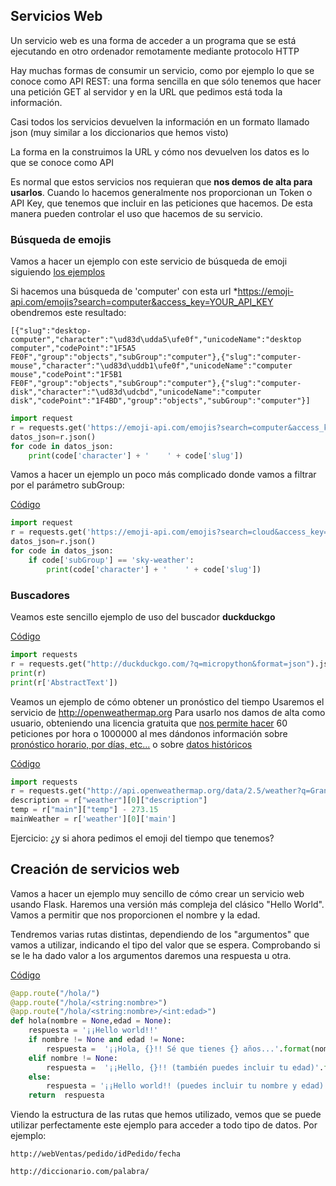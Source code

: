## Servicios Web

Un servicio web es una forma de acceder a un programa que se está ejecutando en otro ordenador remotamente mediante protocolo HTTP

Hay muchas formas de consumir un servicio, como por ejemplo lo que se conoce como API REST: una forma sencilla en que sólo tenemos que hacer una petición GET al servidor y en la URL que pedimos está toda la información.

Casi todos los servicios devuelven la información en un formato llamado json (muy similar a los diccionarios que hemos visto)

La forma en la construimos la URL y cómo nos devuelven los datos es lo que se conoce como API

Es normal que estos servicios nos requieran que **nos demos de alta para usarlos**. Cuando lo hacemos generalmente nos proporcionan un Token o API Key, que tenemos que incluir en las peticiones que hacemos. De esta manera pueden controlar el uso que hacemos de su servicio.



### Búsqueda de emojis

Vamos a hacer un ejemplo con este servicio de búsqueda de emoji siguiendo [los ejemplos](https://emoji-api.com/#examples)

Si hacemos una búsqueda de 'computer' con esta url  *https://emoji-api.com/emojis?search=computer&access_key=YOUR_API_KEY  obendremos este resultado:


    [{"slug":"desktop-computer","character":"\ud83d\udda5\ufe0f","unicodeName":"desktop computer","codePoint":"1F5A5 FE0F","group":"objects","subGroup":"computer"},{"slug":"computer-mouse","character":"\ud83d\uddb1\ufe0f","unicodeName":"computer mouse","codePoint":"1F5B1 FE0F","group":"objects","subGroup":"computer"},{"slug":"computer-disk","character":"\ud83d\udcbd","unicodeName":"computer disk","codePoint":"1F4BD","group":"objects","subGroup":"computer"}]


```python
import request
r = requests.get('https://emoji-api.com/emojis?search=computer&access_key=YOUR_API_KEY')
datos_json=r.json()
for code in datos_json:
    print(code['character'] + '    ' + code['slug'])
```

Vamos a hacer un ejemplo un poco más complicado donde vamos a filtrar por el parámetro subGroup:

[Código](https://raw.githubusercontent.com/javacasm/CursoPython/master/codigo/12.5.1.BusquedaEmojis.py)

```python
import request
r = requests.get('https://emoji-api.com/emojis?search=cloud&access_key=YOUR_API_KEY')
datos_json=r.json()
for code in datos_json:
    if code['subGroup'] == 'sky-weather':
        print(code['character'] + '    ' + code['slug'])
```

### Buscadores

Veamos este sencillo ejemplo de uso del buscador **duckduckgo**

[Código](https://raw.githubusercontent.com/javacasm/CursoPython/master/codigo/12.5.3.BuscadorDuckDuck.py)

```python
import requests
r = requests.get("http://duckduckgo.com/?q=micropython&format=json").json()
print(r)
print(r['AbstractText'])
```

Veamos un ejemplo de cómo obtener un pronóstico del tiempo
Usaremos el servicio de http://openweathermap.org
Para usarlo nos damos de alta como usuario, obteniendo una licencia gratuita que [nos permite hacer](https://openweathermap.org/price) 60 peticiones por hora o 1000000 al mes dándonos información sobre [pronóstico horario, por días, etc...](https://openweathermap.org/api/one-call-api) o sobre [datos históricos](https://openweathermap.org/api/one-call-api#history)

[Código](https://raw.githubusercontent.com/javacasm/CursoPython/master/codigo/12.5.2.PronosticoTiempo.py)

```python
import requests
r = requests.get("http://api.openweathermap.org/data/2.5/weather?q=Granada&appid=YOUR_API_KEY").json()
description = r["weather"][0]["description"]
temp = r["main"]["temp"] - 273.15
mainWeather = r['weather'][0]['main']

```

Ejercicio: ¿y si ahora pedimos el emoji del tiempo que tenemos?


## Creación de servicios web

Vamos a hacer un ejemplo muy sencillo de cómo crear un servicio web usando Flask. Haremos una versión más compleja del clásico "Hello World". Vamos a permitir que nos proporcionen el nombre y la edad.

Tendremos varias rutas distintas, dependiendo de los "argumentos" que vamos a utilizar, indicando el tipo del valor que se espera. Comprobando si se le ha dado valor a los argumentos daremos una respuesta u otra.

[Código](https://github.com/javacasm/CursoPython/raw/master/codigo/12.5.3.ServicioFlask.py)

```python
@app.route("/hola/")
@app.route("/hola/<string:nombre>")
@app.route("/hola/<string:nombre>/<int:edad>")
def hola(nombre = None,edad = None):
    respuesta = '¡¡Hello world!!' 
    if nombre != None and edad != None:
        respuesta =  '¡¡Hola, {}!! Sé que tienes {} años...'.format(nombre,edad)
    elif nombre != None:
        respuesta =  '¡¡Hello, {}!! (también puedes incluir tu edad)'.format(nombre)
    else:
        respuesta = '¡¡Hello world!! (puedes incluir tu nombre y edad)' 
    return  respuesta

```

Viendo la estructura de las rutas que hemos utilizado, vemos que se puede utilizar perfectamente este ejemplo para acceder a todo tipo de datos. Por ejemplo: 

```
http://webVentas/pedido/idPedido/fecha

http://diccionario.com/palabra/
```


